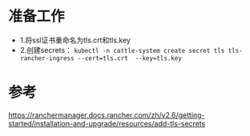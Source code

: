 # 准备工作
- 1.将ssl证书重命名为tls.crt和tls.key
- 2.创建secrets： `kubectl -n cattle-system create secret tls tls-rancher-ingress --cert=tls.crt  --key=tls.key`

# 参考
https://ranchermanager.docs.rancher.com/zh/v2.6/getting-started/installation-and-upgrade/resources/add-tls-secrets
